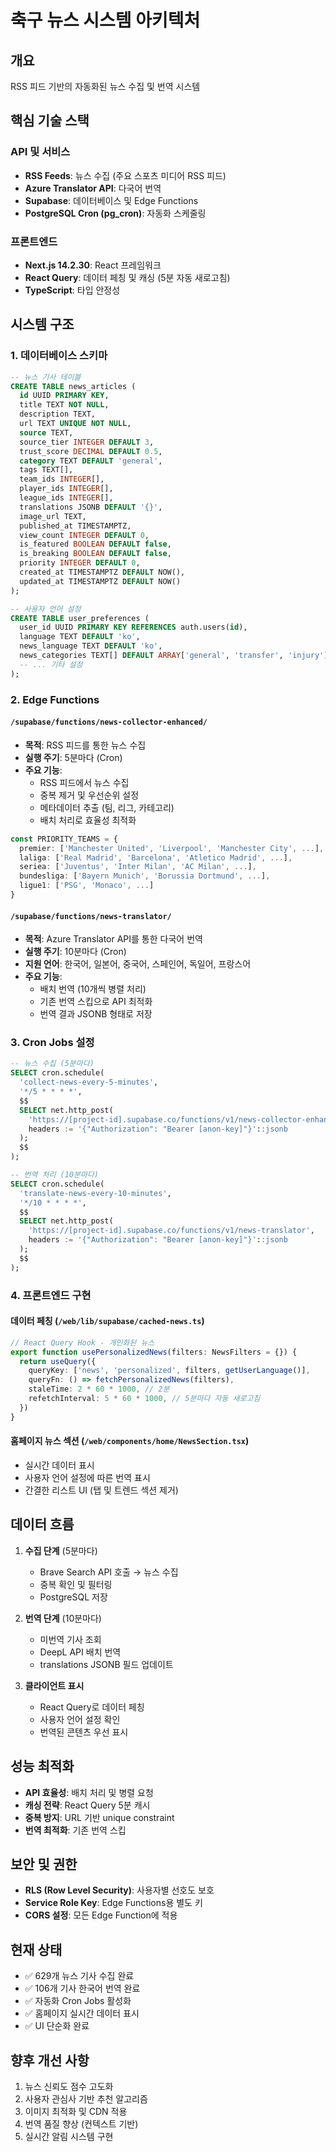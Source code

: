 # 축구 뉴스 시스템 아키텍처

## 개요
RSS 피드 기반의 자동화된 뉴스 수집 및 번역 시스템

## 핵심 기술 스택

### API 및 서비스
- **RSS Feeds**: 뉴스 수집 (주요 스포츠 미디어 RSS 피드)
- **Azure Translator API**: 다국어 번역
- **Supabase**: 데이터베이스 및 Edge Functions
- **PostgreSQL Cron (pg_cron)**: 자동화 스케줄링

### 프론트엔드
- **Next.js 14.2.30**: React 프레임워크
- **React Query**: 데이터 페칭 및 캐싱 (5분 자동 새로고침)
- **TypeScript**: 타입 안정성

## 시스템 구조

### 1. 데이터베이스 스키마

```sql
-- 뉴스 기사 테이블
CREATE TABLE news_articles (
  id UUID PRIMARY KEY,
  title TEXT NOT NULL,
  description TEXT,
  url TEXT UNIQUE NOT NULL,
  source TEXT,
  source_tier INTEGER DEFAULT 3,
  trust_score DECIMAL DEFAULT 0.5,
  category TEXT DEFAULT 'general',
  tags TEXT[],
  team_ids INTEGER[],
  player_ids INTEGER[],
  league_ids INTEGER[],
  translations JSONB DEFAULT '{}',
  image_url TEXT,
  published_at TIMESTAMPTZ,
  view_count INTEGER DEFAULT 0,
  is_featured BOOLEAN DEFAULT false,
  is_breaking BOOLEAN DEFAULT false,
  priority INTEGER DEFAULT 0,
  created_at TIMESTAMPTZ DEFAULT NOW(),
  updated_at TIMESTAMPTZ DEFAULT NOW()
);

-- 사용자 언어 설정
CREATE TABLE user_preferences (
  user_id UUID PRIMARY KEY REFERENCES auth.users(id),
  language TEXT DEFAULT 'ko',
  news_language TEXT DEFAULT 'ko',
  news_categories TEXT[] DEFAULT ARRAY['general', 'transfer', 'injury'],
  -- ... 기타 설정
);
```

### 2. Edge Functions

#### `/supabase/functions/news-collector-enhanced/`
- **목적**: RSS 피드를 통한 뉴스 수집
- **실행 주기**: 5분마다 (Cron)
- **주요 기능**:
  - RSS 피드에서 뉴스 수집
  - 중복 제거 및 우선순위 설정
  - 메타데이터 추출 (팀, 리그, 카테고리)
  - 배치 처리로 효율성 최적화

```typescript
const PRIORITY_TEAMS = {
  premier: ['Manchester United', 'Liverpool', 'Manchester City', ...],
  laliga: ['Real Madrid', 'Barcelona', 'Atletico Madrid', ...],
  seriea: ['Juventus', 'Inter Milan', 'AC Milan', ...],
  bundesliga: ['Bayern Munich', 'Borussia Dortmund', ...],
  ligue1: ['PSG', 'Monaco', ...]
}
```

#### `/supabase/functions/news-translator/`
- **목적**: Azure Translator API를 통한 다국어 번역
- **실행 주기**: 10분마다 (Cron)
- **지원 언어**: 한국어, 일본어, 중국어, 스페인어, 독일어, 프랑스어
- **주요 기능**:
  - 배치 번역 (10개씩 병렬 처리)
  - 기존 번역 스킵으로 API 최적화
  - 번역 결과 JSONB 형태로 저장

### 3. Cron Jobs 설정

```sql
-- 뉴스 수집 (5분마다)
SELECT cron.schedule(
  'collect-news-every-5-minutes',
  '*/5 * * * *',
  $$
  SELECT net.http_post(
    'https://[project-id].supabase.co/functions/v1/news-collector-enhanced',
    headers := '{"Authorization": "Bearer [anon-key]"}'::jsonb
  );
  $$
);

-- 번역 처리 (10분마다)
SELECT cron.schedule(
  'translate-news-every-10-minutes',
  '*/10 * * * *',
  $$
  SELECT net.http_post(
    'https://[project-id].supabase.co/functions/v1/news-translator',
    headers := '{"Authorization": "Bearer [anon-key]"}'::jsonb
  );
  $$
);
```

### 4. 프론트엔드 구현

#### 데이터 페칭 (`/web/lib/supabase/cached-news.ts`)
```typescript
// React Query Hook - 개인화된 뉴스
export function usePersonalizedNews(filters: NewsFilters = {}) {
  return useQuery({
    queryKey: ['news', 'personalized', filters, getUserLanguage()],
    queryFn: () => fetchPersonalizedNews(filters),
    staleTime: 2 * 60 * 1000, // 2분
    refetchInterval: 5 * 60 * 1000, // 5분마다 자동 새로고침
  })
}
```

#### 홈페이지 뉴스 섹션 (`/web/components/home/NewsSection.tsx`)
- 실시간 데이터 표시
- 사용자 언어 설정에 따른 번역 표시
- 간결한 리스트 UI (탭 및 트렌드 섹션 제거)

## 데이터 흐름

1. **수집 단계** (5분마다)
   - Brave Search API 호출 → 뉴스 수집
   - 중복 확인 및 필터링
   - PostgreSQL 저장

2. **번역 단계** (10분마다)
   - 미번역 기사 조회
   - DeepL API 배치 번역
   - translations JSONB 필드 업데이트

3. **클라이언트 표시**
   - React Query로 데이터 페칭
   - 사용자 언어 설정 확인
   - 번역된 콘텐츠 우선 표시

## 성능 최적화

- **API 효율성**: 배치 처리 및 병렬 요청
- **캐싱 전략**: React Query 5분 캐시
- **중복 방지**: URL 기반 unique constraint
- **번역 최적화**: 기존 번역 스킵

## 보안 및 권한

- **RLS (Row Level Security)**: 사용자별 선호도 보호
- **Service Role Key**: Edge Functions용 별도 키
- **CORS 설정**: 모든 Edge Function에 적용

## 현재 상태

- ✅ 629개 뉴스 기사 수집 완료
- ✅ 106개 기사 한국어 번역 완료
- ✅ 자동화 Cron Jobs 활성화
- ✅ 홈페이지 실시간 데이터 표시
- ✅ UI 단순화 완료

## 향후 개선 사항

1. 뉴스 신뢰도 점수 고도화
2. 사용자 관심사 기반 추천 알고리즘
3. 이미지 최적화 및 CDN 적용
4. 번역 품질 향상 (컨텍스트 기반)
5. 실시간 알림 시스템 구현